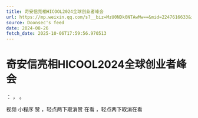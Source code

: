 ```yaml
---
title: 奇安信亮相HICOOL2024全球创业者峰会
url: https://mp.weixin.qq.com/s?__biz=MzU0NDk0NTAwMw==&mid=2247616633&idx=2&sn=d2d886cd72bdaeed8f0c8ae69b2c3959
source: Doonsec's feed
date: 2024-08-26
fetch_date: 2025-10-06T17:59:56.970513
---
```


# 奇安信亮相HICOOL2024全球创业者峰会

：
，
。

视频
小程序
赞
，轻点两下取消赞
在看
，轻点两下取消在看